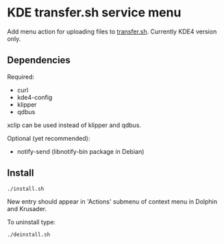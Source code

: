 # KDE transfer.sh service menu

Add menu action for uploading files to [transfer.sh](https://transfer.sh/).
Currently KDE4 version only.

## Dependencies

Required:

* curl
* kde4-config
* klipper
* qdbus

xclip can be used instead of klipper and qdbus.

Optional (yet recommended):

* notify-send (libnotify-bin package in Debian)

## Install

```
./install.sh
```

New entry should appear in 'Actions' submenu of context menu in Dolphin and Krusader.

To uninstall type:

```
./deinstall.sh
```
